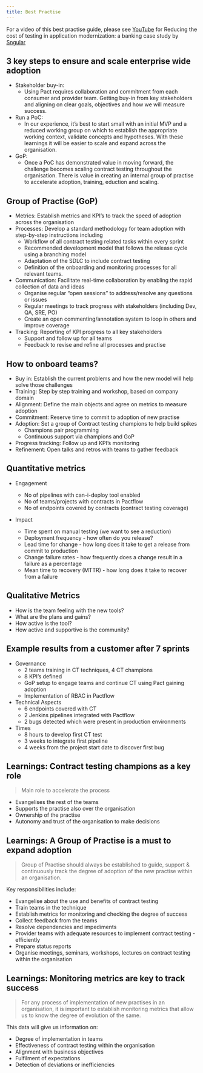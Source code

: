```yaml
---
title: Best Practise
---
```


For a video of this best practise guide, please see [YouTube](https://www.youtube.com/watch?v=LyVSmRtwFkc) for Reducing the cost of testing in application modernization: a banking case study by [Sngular](https://www.sngular.com/)

## 3 key steps to ensure and scale enterprise wide adoption

- Stakeholder buy-in:
  - Using Pact requires collaboration and commitment from each consumer and provider team. Getting buy-in from key stakeholders and aligning on clear goals, objectives and how we will measure success.
- Run a PoC:
  - In our experience, it’s best to start small with an initial MVP and a reduced working group on which to establish the appropriate working context, validate concepts and hypotheses. With these learnings it will be easier to scale and expand across the organisation.
- GoP:
  - Once a PoC has demonstrated value in moving forward, the challenge becomes scaling contract testing throughout the organisation. There is value in creating an internal group of practise to accelerate adoption, training, eduction and scaling.

## Group of Practise (GoP)

- Metrics: Establish metrics and KPI’s to track the speed of adoption across the organisation
- Processes: Develop a standard methodology for team adoption with step-by-step instructions including
  - Workflow of all contract testing related tasks within every sprint
  - Recommended development model that follows the release cycle using a branching model
  - Adaptation of the SDLC to include contract testing
  - Definition of the onboarding and monitoring processes for all relevant teams.
- Communication: Facilitate real-time collaboration by enabling the rapid collection of data and ideas
  - Organise regular “open sessions” to address/resolve any questions or issues
  - Regular meetings to track progress with stakeholders (including Dev, QA, SRE, PO)
  - Create an open commenting/annotation system to loop in others and improve coverage
- Tracking: Reporting of KPI progress to all key stakeholders
  - Support and follow up for all teams
  - Feedback to revise and refine all processes and practise

## How to onboard teams?

- Buy in: Establish the current problems and how the new model will help solve those challenges
- Training: Step by step training and workshop, based on company domain
- Alignment: Define the main objects and agree on metrics to measure adoption
- Commitment: Reserve time to commit to adoption of new practise
- Adoption: Set a group of Contract testing champions to help build spikes
  - Champions pair programming
  - Continuous support via champions and GoP
- Progress tracking: Follow up and KPI’s monitoring
- Refinement: Open talks and retros with teams to gather feedback

## Quantitative metrics

- Engagement
  - No of pipelines with can-i-deploy tool enabled
  - No of teams/projects with contracts in Pactflow
  - No of endpoints covered by contracts (contract testing coverage)

- Impact
  - Time spent on manual testing (we want to see a reduction)
  - Deployment frequency - how often do you release?
  - Lead time for change - how long does it take to get a release from commit to production
  - Change failure rates - how frequently does a change result in a failure as a percentage
  - Mean time to recovery (MTTR) - how long does it take to recover from a failure

## Qualitative Metrics

- How is the team feeling with the new tools?
- What are the plans and gains?
- How active is the tool?
- How active and supportive is the community?

## Example results from a customer after 7 sprints

- Governance
  - 2 teams training in CT techniques, 4 CT champions
  - 8 KPI’s defined
  - GoP setup to engage teams and continue CT using Pact gaining adoption
  - Implementation of RBAC in Pactflow
- Technical Aspects
  - 6 endpoints covered with CT
  - 2 Jenkins pipelines integrated with Pactflow
  - 2 bugs detected which were present in production environments
- Times
  - 8 hours to develop first CT test
  - 3 weeks to integrate first pipeline
  - 4 weeks from the project start date to discover first bug

## Learnings: Contract testing champions as a key role

> Main role to accelerate the process

- Evangelises the rest of the teams
- Supports the practise also over the organisation
- Ownership of the practise
- Autonomy and trust of the organisation to make decisions

## Learnings: A Group of Practise is a must to expand adoption

  >Group of Practise should always be established to guide, support & continuously track the degree of adoption of the new practise within an organisation.
  
Key responsibilities include:

- Evangelise about the use and benefits of contract testing
- Train teams in the technique
- Establish metrics for monitoring and checking the degree of success
- Collect feedback from the teams
- Resolve dependencies and impediments
- Provider teams with adequate resources to implement contract testing - efficiently
- Prepare status reports
- Organise meetings, seminars, workshops, lectures on contract testing within the organisation

## Learnings: Monitoring metrics are key to track success

>For any process of implementation of new practises in an organisation, it is important to establish monitoring metrics that allow us to know the degree of evolution of the same.

This data will give us information on:

- Degree of implementation in teams
- Effectiveness of contract testing within the organisation
- Alignment with business objectives
- Fulfilment of expectations
- Detection of deviations or inefficiencies
